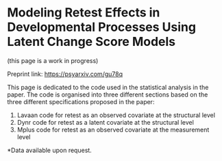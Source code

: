 # Modeling Retest Effects in Developmental Processes Using Latent Change Score Models
(this page is a work in progress)

Preprint link: https://psyarxiv.com/gu78q

This page is dedicated to the code used in the statistical analysis in the paper. The code is organised into three different sections based on the three different specifications proposed in the paper:

1. Lavaan code for retest as an observed covariate at the structural level
2. Dynr code for retest as a latent covariate at the structural level
3. Mplus code for retest as an observed covariate at the measurement level

*Data available upon request.
